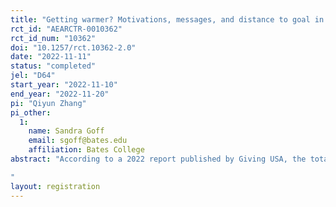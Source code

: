```yaml
---
title: "Getting warmer? Motivations, messages, and distance to goal in fundraising campaigns"
rct_id: "AEARCTR-0010362"
rct_id_num: "10362"
doi: "10.1257/rct.10362-2.0"
date: "2022-11-11"
status: "completed"
jel: "D64"
start_year: "2022-11-10"
end_year: "2022-11-20"
pi: "Qiyun Zhang"
pi_other:
  1:
    name: Sandra Goff
    email: sgoff@bates.edu
    affiliation: Bates College
abstract: "According to a 2022 report published by Giving USA, the total amount of charitable giving that U.S charities received in 2021 reached $484.85 billion, with nearly $330 billion of this amount given by individuals. This total accounts for approximately 2% of the 2021 U.S. GDP.  Understanding prosocial preferences and behaviors is of importance to policymakers and public economists who seek to maximize public welfare and most efficiently create public goods and to the directors of non-profit charitable organizations who seek to maximize giving. Previous research has identified pure altruism and warm glow as two important motivations for charitable giving. One of the contextual and environmental factors, the use of goal in fundraising campaigns, has been found to impact giving. The purpose of this research is to understand people's preferences and behaviors for charitable giving. We seek to understand how messaging of different motivation frames (pure altruism, warm glow) and distance to goal information (10%, 67%, 85% to goal) affect donation. The trial is conducted using a survey through an online research platform, Cloud Research. Participants will be asked to make a choice in a hypothetical charitable giving scenario and will be asked to answer a few questions about themselves in this 3-minute survey.
"
layout: registration
---
```


